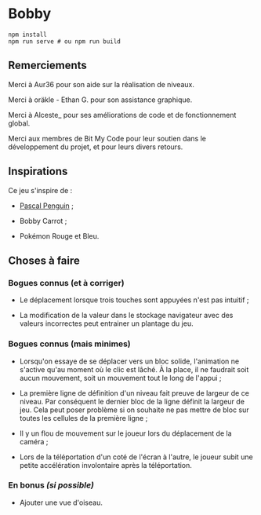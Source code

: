 # Bobby

```shell
npm install
npm run serve # ou npm run build
```

## Remerciements

Merci à Aur36 pour son aide sur la réalisation de niveaux.

Merci à oräkle - Ethan G. pour son assistance graphique.

Merci à Alceste_ pour ses améliorations de code et de fonctionnement global.

Merci aux membres de Bit My Code pour leur soutien dans le développement du
projet, et pour leurs divers retours.

## Inspirations

Ce jeu s'inspire de :

- [Pascal Penguin](http://www.luduminis.com/pascal/about/) ;

- Bobby Carrot ;

- Pokémon Rouge et Bleu.

## Choses à faire

### Bogues connus (et à corriger)

- Le déplacement lorsque trois touches sont appuyées n'est pas intuitif ;

- La modification de la valeur dans le stockage navigateur avec des valeurs
  incorrectes peut entrainer un plantage du jeu.

### Bogues connus (mais minimes)

- Lorsqu'on essaye de se déplacer vers un bloc solide, l'animation ne s'active
  qu'au moment où le clic est lâché. À la place, il ne faudrait soit aucun
  mouvement, soit un mouvement tout le long de l'appui ;

- La première ligne de définition d'un niveau fait preuve de largeur de ce
  niveau. Par conséquent le dernier bloc de la ligne définit la largeur de jeu.
  Cela peut poser problème si on souhaite ne pas mettre de bloc sur toutes les
  cellules de la première ligne ;

- Il y un flou de mouvement sur le joueur lors du déplacement de la caméra ;

- Lors de la téléportation d'un coté de l'écran à l'autre, le joueur subit une
  petite accélération involontaire après la téléportation.

### En bonus *(si possible)*

- Ajouter une vue d'oiseau.
